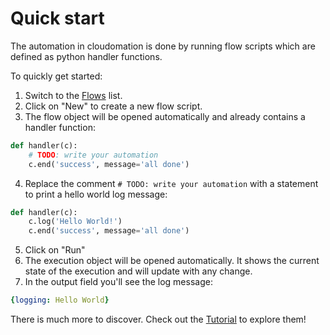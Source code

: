 # Quick start

The automation in cloudomation is done by running flow scripts which are
defined as python handler functions.

To quickly get started:

1. Switch to the [Flows](/flows) list.
2. Click on "New" to create a new flow script.
3. The flow object will be opened automatically and already contains a
handler function:
```python
def handler(c):
    # TODO: write your automation
    c.end('success', message='all done')
```
4. Replace the comment `# TODO: write your automation` with a statement to print a hello world log message:
```python
def handler(c):
    c.log('Hello World!')
    c.end('success', message='all done')
```
5. Click on "Run"
6. The execution object will be opened automatically. It shows the current state of the execution and will update with any change.
7. In the output field you'll see the log message:
```yaml
{logging: Hello World}
```

There is much more to discover. Check out the [Tutorial](/documentation/tutorial) to explore them!
